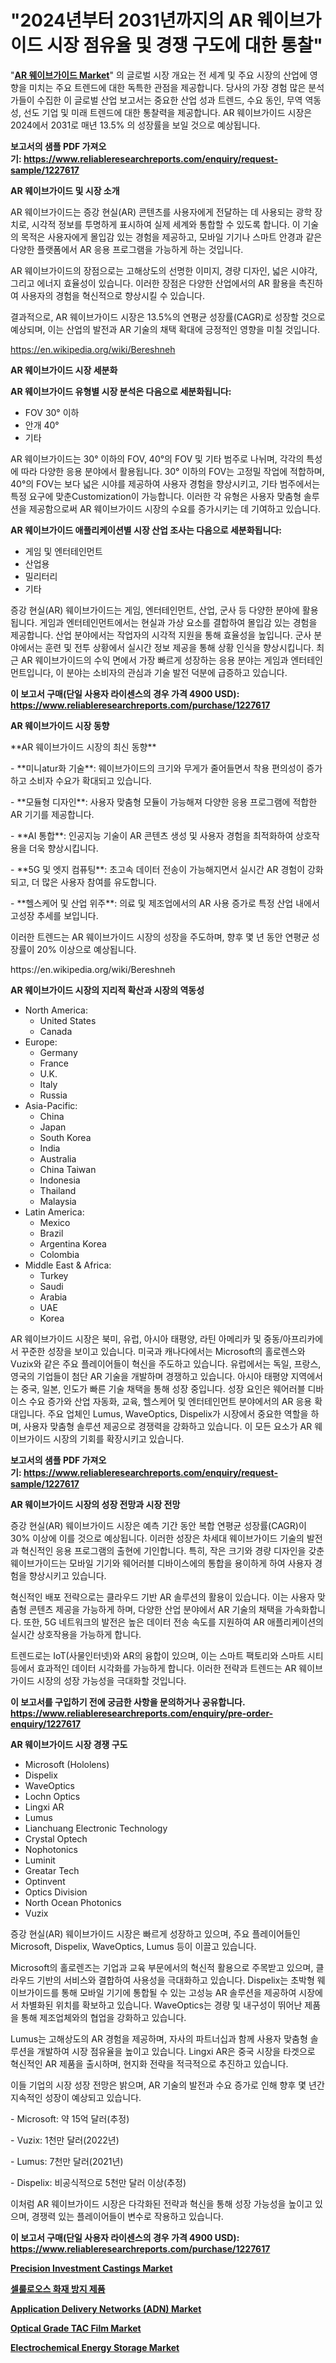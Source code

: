 <p><h1>"2024년부터 2031년까지의 AR 웨이브가이드 시장 점유율 및 경쟁 구도에 대한 통찰"</h1></p><p>"<strong><a href="https://www.reliableresearchreports.com/ar-waveguide-r1227617">AR 웨이브가이드 Market</a></strong>" 의 글로벌 시장 개요는 전 세계 및 주요 시장의 산업에 영향을 미치는 주요 트렌드에 대한 독특한 관점을 제공합니다. 당사의 가장 경험 많은 분석가들이 수집한 이 글로벌 산업 보고서는 중요한 산업 성과 트렌드, 수요 동인, 무역 역동성, 선도 기업 및 미래 트렌드에 대한 통찰력을 제공합니다. AR 웨이브가이드 시장은 2024에서 2031로 매년 13.5% 의 성장률을 보일 것으로 예상됩니다.</p>
<p><strong>보고서의 샘플 PDF 가져오기:&nbsp;<a href="https://www.reliableresearchreports.com/enquiry/request-sample/1227617">https://www.reliableresearchreports.com/enquiry/request-sample/1227617</a></strong></p>
<p><strong>AR 웨이브가이드 및 시장 소개</strong></p>
<p><p>AR 웨이브가이드는 증강 현실(AR) 콘텐츠를 사용자에게 전달하는 데 사용되는 광학 장치로, 시각적 정보를 투명하게 표시하여 실제 세계와 통합할 수 있도록 합니다. 이 기술의 목적은 사용자에게 몰입감 있는 경험을 제공하고, 모바일 기기나 스마트 안경과 같은 다양한 플랫폼에서 AR 응용 프로그램을 가능하게 하는 것입니다. </p><p>AR 웨이브가이드의 장점으로는 고해상도의 선명한 이미지, 경량 디자인, 넓은 시야각, 그리고 에너지 효율성이 있습니다. 이러한 장점은 다양한 산업에서의 AR 활용을 촉진하여 사용자의 경험을 혁신적으로 향상시킬 수 있습니다. </p><p>결과적으로, AR 웨이브가이드 시장은 13.5%의 연평균 성장률(CAGR)로 성장할 것으로 예상되며, 이는 산업의 발전과 AR 기술의 채택 확대에 긍정적인 영향을 미칠 것입니다.</p></p>
<p><a href="https://en.wikipedia.org/wiki/Bereshneh">https://en.wikipedia.org/wiki/Bereshneh</a></p>
<p><strong>AR 웨이브가이드 시장 세분화</strong></p>
<p><strong>AR 웨이브가이드 유형별 시장 분석은 다음으로 세분화됩니다:</strong></p>
<p><ul><li>FOV 30° 이하</li><li>안개 40°</li><li>기타</li></ul></p>
<p><p>AR 웨이브가이드는 30° 이하의 FOV, 40°의 FOV 및 기타 범주로 나뉘며, 각각의 특성에 따라 다양한 응용 분야에서 활용됩니다. 30° 이하의 FOV는 고정밀 작업에 적합하며, 40°의 FOV는 보다 넓은 시야를 제공하여 사용자 경험을 향상시키고, 기타 범주에서는 특정 요구에 맞춘Customization이 가능합니다. 이러한 각 유형은 사용자 맞춤형 솔루션을 제공함으로써 AR 웨이브가이드 시장의 수요를 증가시키는 데 기여하고 있습니다.</p></p>
<p><strong>AR 웨이브가이드 애플리케이션별 시장 산업 조사는 다음으로 세분화됩니다:</strong></p>
<p><ul><li>게임 및 엔터테인먼트</li><li>산업용</li><li>밀리터리</li><li>기타</li></ul></p>
<p><p>증강 현실(AR) 웨이브가이드는 게임, 엔터테인먼트, 산업, 군사 등 다양한 분야에 활용됩니다. 게임과 엔터테인먼트에서는 현실과 가상 요소를 결합하여 몰입감 있는 경험을 제공합니다. 산업 분야에서는 작업자의 시각적 지원을 통해 효율성을 높입니다. 군사 분야에서는 훈련 및 전투 상황에서 실시간 정보 제공을 통해 상황 인식을 향상시킵니다. 최근 AR 웨이브가이드의 수익 면에서 가장 빠르게 성장하는 응용 분야는 게임과 엔터테인먼트입니다, 이 분야는 소비자의 관심과 기술 발전 덕분에 급증하고 있습니다.</p></p>
<p><strong>이 보고서 구매(단일 사용자 라이센스의 경우 가격 4900 USD): <a href="https://www.reliableresearchreports.com/purchase/1227617">https://www.reliableresearchreports.com/purchase/1227617</a></strong></p>
<p><strong>AR 웨이브가이드 시장 동향</strong></p>
<p><p>**AR 웨이브가이드 시장의 최신 동향**</p><p>- **미니atur화 기술**: 웨이브가이드의 크기와 무게가 줄어들면서 착용 편의성이 증가하고 소비자 수요가 확대되고 있습니다.</p><p>- **모듈형 디자인**: 사용자 맞춤형 모듈이 가능해져 다양한 응용 프로그램에 적합한 AR 기기를 제공합니다.</p><p>- **AI 통합**: 인공지능 기술이 AR 콘텐츠 생성 및 사용자 경험을 최적화하여 상호작용을 더욱 향상시킵니다.</p><p>- **5G 및 엣지 컴퓨팅**: 초고속 데이터 전송이 가능해지면서 실시간 AR 경험이 강화되고, 더 많은 사용자 참여를 유도합니다.</p><p>- **헬스케어 및 산업 위주**: 의료 및 제조업에서의 AR 사용 증가로 특정 산업 내에서 고성장 추세를 보입니다.</p><p>이러한 트렌드는 AR 웨이브가이드 시장의 성장을 주도하며, 향후 몇 년 동안 연평균 성장률이 20% 이상으로 예상됩니다.</p></p>
<p>https://en.wikipedia.org/wiki/Bereshneh</p>
<p><strong>AR 웨이브가이드 시장의 지리적 확산과 시장의 역동성</strong></p>
<p><ul>
    <li>
        North America:
        <ul>
            <li>United States</li>
            <li>Canada</li>
        </ul>
    </li>
    <li>
        Europe:
        <ul>
            <li>Germany</li>
            <li>France</li>
            <li>U.K.</li>
            <li>Italy</li>
            <li>Russia</li>
        </ul>
    </li>
    <li>
        Asia-Pacific:
        <ul>
            <li>China</li>
            <li>Japan</li>
            <li>South Korea</li>
            <li>India</li>
            <li>Australia</li>
            <li>China Taiwan</li>
            <li>Indonesia</li>
            <li>Thailand</li>
            <li>Malaysia</li>
        </ul>
    </li>
    <li>
        Latin America:
        <ul>
            <li>Mexico</li>
            <li>Brazil</li>
            <li>Argentina Korea</li>
            <li>Colombia</li>
        </ul>
    </li>
    <li>
        Middle East & Africa:
        <ul>
            <li>Turkey</li>
            <li>Saudi</li>
            <li>Arabia</li>
            <li>UAE</li>
            <li>Korea</li>
        </ul>
    </li>
    </ul></p>
<p><p>AR 웨이브가이드 시장은 북미, 유럽, 아시아 태평양, 라틴 아메리카 및 중동/아프리카에서 꾸준한 성장을 보이고 있습니다. 미국과 캐나다에서는 Microsoft의 홀로렌스와 Vuzix와 같은 주요 플레이어들이 혁신을 주도하고 있습니다. 유럽에서는 독일, 프랑스, 영국의 기업들이 첨단 AR 기술을 개발하며 경쟁하고 있습니다. 아시아 태평양 지역에서는 중국, 일본, 인도가 빠른 기술 채택을 통해 성장 중입니다. 성장 요인은 웨어러블 디바이스 수요 증가와 산업 자동화, 교육, 헬스케어 및 엔터테인먼트 분야에서의 AR 응용 확대입니다. 주요 업체인 Lumus, WaveOptics, Dispelix가 시장에서 중요한 역할을 하며, 사용자 맞춤형 솔루션 제공으로 경쟁력을 강화하고 있습니다. 이 모든 요소가 AR 웨이브가이드 시장의 기회를 확장시키고 있습니다.</p></p>
<p><strong>보고서의 샘플 PDF 가져오기:&nbsp;<a href="https://www.reliableresearchreports.com/enquiry/request-sample/1227617">https://www.reliableresearchreports.com/enquiry/request-sample/1227617</a></strong></p>
<p><strong>AR 웨이브가이드 시장의 성장 전망과 시장 전망</strong></p>
<p><p>증강 현실(AR) 웨이브가이드 시장은 예측 기간 동안 복합 연평균 성장률(CAGR)이 30% 이상에 이를 것으로 예상됩니다. 이러한 성장은 차세대 웨이브가이드 기술의 발전과 혁신적인 응용 프로그램의 출현에 기인합니다. 특히, 작은 크기와 경량 디자인을 갖춘 웨이브가이드는 모바일 기기와 웨어러블 디바이스에의 통합을 용이하게 하여 사용자 경험을 향상시키고 있습니다.</p><p>혁신적인 배포 전략으로는 클라우드 기반 AR 솔루션의 활용이 있습니다. 이는 사용자 맞춤형 콘텐츠 제공을 가능하게 하며, 다양한 산업 분야에서 AR 기술의 채택을 가속화합니다. 또한, 5G 네트워크의 발전은 높은 데이터 전송 속도를 지원하여 AR 애플리케이션의 실시간 상호작용을 가능하게 합니다.</p><p>트렌드로는 IoT(사물인터넷)와 AR의 융합이 있으며, 이는 스마트 팩토리와 스마트 시티 등에서 효과적인 데이터 시각화를 가능하게 합니다. 이러한 전략과 트렌드는 AR 웨이브가이드 시장의 성장 가능성을 극대화할 것입니다.</p></p>
<p><strong>이 보고서를 구입하기 전에 궁금한 사항을 문의하거나 공유합니다. <a href="https://www.reliableresearchreports.com/enquiry/pre-order-enquiry/1227617">https://www.reliableresearchreports.com/enquiry/pre-order-enquiry/1227617</a></strong></p>
<p><strong>AR 웨이브가이드 시장 경쟁 구도</strong></p>
<p><ul><li>Microsoft (Hololens)</li><li>Dispelix</li><li>WaveOptics</li><li>Lochn Optics</li><li>Lingxi AR</li><li>Lumus</li><li>Lianchuang Electronic Technology</li><li>Crystal Optech</li><li>Nophotonics</li><li>Luminit</li><li>Greatar Tech</li><li>Optinvent</li><li>Optics Division</li><li>North Ocean Photonics</li><li>Vuzix</li></ul></p>
<p><p>증강 현실(AR) 웨이브가이드 시장은 빠르게 성장하고 있으며, 주요 플레이어들인 Microsoft, Dispelix, WaveOptics, Lumus 등이 이끌고 있습니다. </p><p>Microsoft의 홀로렌즈는 기업과 교육 부문에서의 혁신적 활용으로 주목받고 있으며, 클라우드 기반의 서비스와 결합하여 사용성을 극대화하고 있습니다. Dispelix는 초박형 웨이브가이드를 통해 모바일 기기에 통합될 수 있는 고성능 AR 솔루션을 제공하여 시장에서 차별화된 위치를 확보하고 있습니다. WaveOptics는 경량 및 내구성이 뛰어난 제품을 통해 제조업체와의 협업을 강화하고 있습니다.</p><p>Lumus는 고해상도의 AR 경험을 제공하며, 자사의 파트너십과 함께 사용자 맞춤형 솔루션을 개발하여 시장 점유율을 높이고 있습니다. Lingxi AR은 중국 시장을 타겟으로 혁신적인 AR 제품을 출시하며, 현지화 전략을 적극적으로 추진하고 있습니다.</p><p>이들 기업의 시장 성장 전망은 밝으며, AR 기술의 발전과 수요 증가로 인해 향후 몇 년간 지속적인 성장이 예상되고 있습니다.</p><p>- Microsoft: 약 15억 달러(추정)</p><p>- Vuzix: 1천만 달러(2022년)</p><p>- Lumus: 7천만 달러(2021년)</p><p>- Dispelix: 비공식적으로 5천만 달러 이상(추정)</p><p>이처럼 AR 웨이브가이드 시장은 다각화된 전략과 혁신을 통해 성장 가능성을 높이고 있으며, 경쟁력 있는 플레이어들이 변수로 작용하고 있습니다.</p></p>
<p><strong>이 보고서 구매(단일 사용자 라이센스의 경우 가격 4900 USD): <a href="https://www.reliableresearchreports.com/purchase/1227617">https://www.reliableresearchreports.com/purchase/1227617</a></strong></p>
<p><strong><p><a href="https://github.com/abbislposival/Market-Research-Report-List-1/blob/main/precision-investment-castings-market.md">Precision Investment Castings Market</a></p><p><a href="https://medium.com/@derrickmafrks96745/cellulosic-fire-protection-products-market-%EC%9D%98-%EA%B8%80%EB%A1%9C%EB%B2%8C-%EC%8B%9C%EC%9E%A5-%EA%B0%9C%EC%9A%94%EB%8A%94-%EC%A0%84-%EC%84%B8%EA%B3%84-%EB%B0%8F-%EC%A3%BC%EC%9A%94-%EC%8B%9C%EC%9E%A5%EC%9D%98-%EC%82%B0%EC%97%85%EC%97%90-%EC%98%81%ED%96%A5%EC%9D%84-%EB%AF%B8%EC%B9%98%EB%8A%94-%EC%A3%BC%EC%9A%94-%ED%8A%B8%EB%A0%8C%EB%93%9C%EC%97%90-%EB%8C%80%ED%95%9C-%EB%8F%85%ED%8A%B9%ED%95%9C-59d4b05771d6">셀룰로오스 화재 방지 제품</a></p><p><a href="https://issuu.com/reportprime-2/docs/application-delivery-networks-adn-m_510dbbb9ec2827">Application Delivery Networks (ADN) Market</a></p><p><a href="https://medium.com/@emmamurray3644/the-optical-grade-tac-film-market-has-witnessed-significant-growth-in-recent-years-and-this-df77497e1f6f">Optical Grade TAC Film Market</a></p><p><a href="https://github.com/DixieGrimes/Market-Research-Report-List-1/blob/main/electrochemical-energy-storage-market.md">Electrochemical Energy Storage Market</a></p></strong></p>
<p></p>
